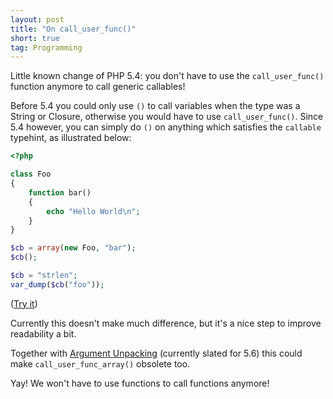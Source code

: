 ```yaml
---
layout: post
title: "On call_user_func()"
short: true
tag: Programming
---
```

Little known change of PHP 5.4: you don't have to
use the `call_user_func()` function anymore to call generic callables!

Before 5.4 you could only use `()` to call variables
when the type was a String or Closure, otherwise you would have to use
`call_user_func()`. Since 5.4 however, you can simply do `()` on anything which satisfies the `callable` typehint, as illustrated below:

```php
<?php

class Foo
{
	function bar()
    {
        echo "Hello World\n";
    }
}

$cb = array(new Foo, "bar");
$cb();

$cb = "strlen";
var_dump($cb("foo"));
```

([Try it](http://3v4l.org/62BeK))

Currently this doesn't make much difference, but it's a nice step to
improve readability a bit.

Together with [Argument Unpacking][] (currently slated for 5.6) this could make
`call_user_func_array()` obsolete too.

Yay! We won't have to use functions to call functions anymore!

[Argument Unpacking]: https://wiki.php.net/rfc/argument_unpacking
